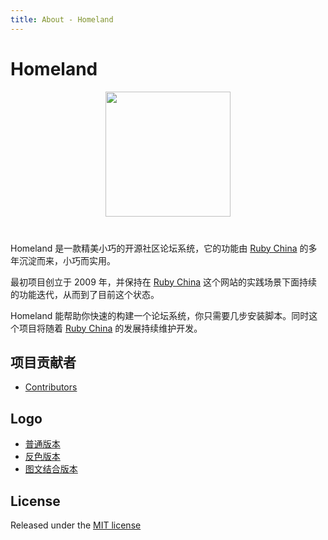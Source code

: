 ```yaml
---
title: About - Homeland
---
```


# Homeland

<div style="text-align:center; margin-bottom: 40px;">
  <img src="/images/icon.svg" style="width: 200px; max-width: 50%;" />
</div>

Homeland 是一款精美小巧的开源社区论坛系统，它的功能由 [Ruby China](https://ruby-china.org) 的多年沉淀而来，小巧而实用。

最初项目创立于 2009 年，并保持在 [Ruby China](https://ruby-china.org) 这个网站的实践场景下面持续的功能迭代，从而到了目前这个状态。

Homeland 能帮助你快速的构建一个论坛系统，你只需要几步安装脚本。同时这个项目将随着 [Ruby China](https://ruby-china.org) 的发展持续维护开发。

## 项目贡献者

- [Contributors](https://github.com/ruby-china/homeland/contributors)

## Logo

- <a href="/images/icon.svg">普通版本</a>
- <a href="/images/icon-reverse.svg">反色版本</a>
- <a href="/images/text-logo.svg">图文结合版本</a>

## License

Released under the [MIT license](http://www.opensource.org/licenses/MIT)
